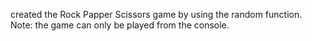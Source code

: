 created the Rock Papper Scissors game by using the random function.
Note: the game can only be played from the console.